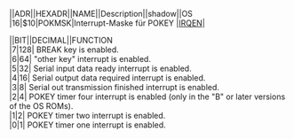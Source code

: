 ||ADR||HEXADR||NAME||Description||shadow||OS  
|16|$10|POKMSK|Interrupt-Maske für POKEY |[IRQEN](../IRQEN/index.md)|  
  
  
  
||BIT||DECIMAL||FUNCTION  
|7|128| BREAK key is enabled.  
|6|64| "other key" interrupt is enabled.  
|5|32| Serial input data ready interrupt is enabled.  
|4|16| Serial output data required interrupt is enabled.  
|3|8| Serial out transmission finished interrupt is enabled.  
|2|4| POKEY timer four interrupt is enabled (only in the "B" or later versions of the OS ROMs).  
|1|2| POKEY timer two interrupt is enabled.  
|0|1| POKEY timer one interrupt is enabled.  
